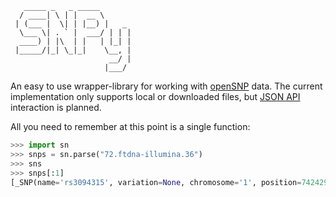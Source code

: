        _____ _   _ _____
      / ____| \ | |  __ \
     | (___ |  \| | |__) |   _
      \___ \| . ` |  ___/ | | |
      ____) | |\  | |   | |_| |
     |_____/|_| \_|_|    \__, |
                          __/ |
                         |___/

An easy to use wrapper-library for working with [openSNP](http://opensnp.org)
data. The current implementation only supports local or downloaded files,
but [JSON API](http://opensnp.org/faq#api) interaction is planned.

All you need to remember at this point is a single function:

```python
>>> import sn
>>> snps = sn.parse("72.ftdna-illumina.36")
>>> sns
>>> snps[:1]
[_SNP(name='rs3094315', variation=None, chromosome='1', position=742429, strand=None, genotype='AA')]
```
